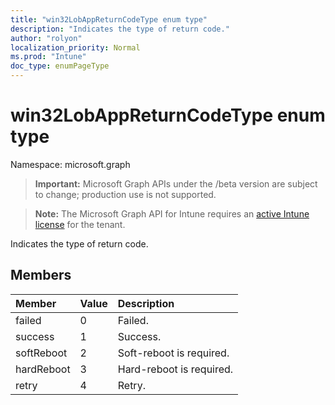 ```yaml
---
title: "win32LobAppReturnCodeType enum type"
description: "Indicates the type of return code."
author: "rolyon"
localization_priority: Normal
ms.prod: "Intune"
doc_type: enumPageType
---
```


# win32LobAppReturnCodeType enum type

Namespace: microsoft.graph

> **Important:** Microsoft Graph APIs under the /beta version are subject to change; production use is not supported.

> **Note:** The Microsoft Graph API for Intune requires an [active Intune license](https://go.microsoft.com/fwlink/?linkid=839381) for the tenant.

Indicates the type of return code.

## Members
|Member|Value|Description|
|:---|:---|:---|
|failed|0|Failed.|
|success|1|Success.|
|softReboot|2|Soft-reboot is required.|
|hardReboot|3|Hard-reboot is required.|
|retry|4|Retry.|




